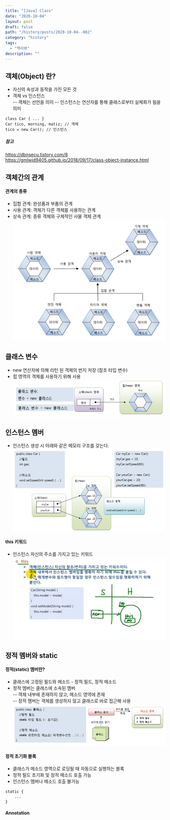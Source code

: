 ```yaml
---
title: "[Java] Class"
date: "2020-10-04"
layout: post
draft: false
path: "/history/posts/2020-10-04--002"
category: "history"
tags:
  - "책리뷰"
description: ""
---
```


## 객체(Object) 란?
- 자신의 속성과 동작을 가진 모든 것
- 객체 vs 인스턴스  
 -- 객체는 선언을 의미
 -- 인스턴스는 연산자를 통해 클래스로부터 실체화가 됨을 의미
```
class Car { ... }
Car tico, morning, matiz; // 객체
tico = new Car(); // 인스턴스
```
##### 참고
https://dbnsecu.tistory.com/8  
https://gmlwjd9405.github.io/2018/09/17/class-object-instance.html

## 객체간의 관계
#### 관계의 종류
- 집합 관계: 완성품과 부품의 관계
- 사용 관계: 객체가 다른 객체를 사용하는 관계
- 상속 관계: 종류 객체와  구체적인 사물 객체 관계
![](002--1.PNG)

## 클래스 변수
- new 연산자에 의해 리턴 된 객체의 번지 저장 (참조 타입 변수)
- 힙 영역의 객체를 사용하기 위해 사용
![](002--2.PNG)

## 인스턴스 멤버
- 인스턴스 생성 시 아래와 같은 메모리 구조를 갖는다.
![](002--3.PNG)

#### this 키워드
- 인스턴스 자신의 주소를 가지고 있는 키워드
![](002--4.PNG)


## 정적 멤버와 static
#### 정적(static) 멤버란?
- 클래스에 고정된 필드와 메소드 - 정적 필드, 정적 메소드
- 정적 멤버는 클래스에 소속된 멤버  
  -- 객체 내부에 존재하지 않고, 메소드 영역에 존재  
  -- 정적 멤버는 객체를 생성하지 않고 클래스로 바로 접근해 사용
![](002--5.PNG)

#### 정적 초기화 블록
- 클래스가 메소드 영역으로 로딩될 때 자동으로 실행하는 블록
- 정적 필드 초기화 및 정적 메소드 호출 가능
- 인스턴스 멤버나 메소드 호출 불가능
```
static {
    ...
}
```

#### Annotation



